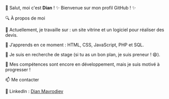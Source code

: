 👋 Salut, moi c'est **Dian** !
✨ Bienvenue sur mon profil GitHub ! ✨

🔍 À propos de moi

🔭 Actuellement, je travaille sur : un site vitrine et un logiciel pour réaliser des devis.

🌱 J’apprends en ce moment : HTML, CSS, JavaScript, PHP et SQL.

🎯 Je suis en recherche de stage (si tu as un bon plan, je suis preneur ! 😄).

💬 Mes compétences sont encore en développement, mais je suis motivé à progresser !

📫 Me contacter

🔗 LinkedIn : [Dian Mavrodiev](https://www.linkedin.com/in/dian-mavrodiev/)
